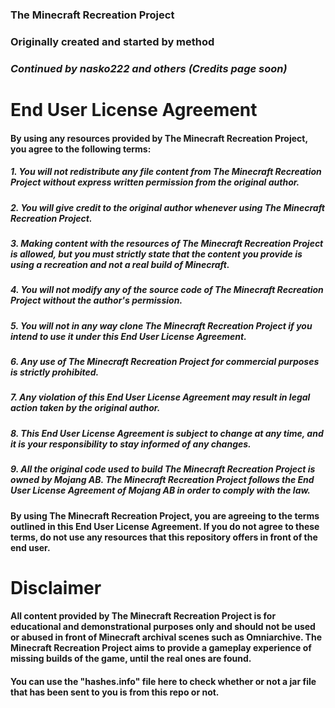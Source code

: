 ### **The Minecraft Recreation Project**
### Originally created and started by method
### *Continued by nasko222 and others (Credits page soon)*

# End User License Agreement

#### By using any resources provided by The Minecraft Recreation Project, you agree to the following terms:

##### 1. You will not redistribute any file content from The Minecraft Recreation Project without express written permission from the original author.
##### 2. You will give credit to the original author whenever using The Minecraft Recreation Project.
##### 3. Making content with the resources of The Minecraft Recreation Project is allowed, but you must strictly state that the content you provide is using a recreation and not a real build of Minecraft.
##### 4. You will not modify any of the source code of The Minecraft Recreation Project without the author's permission.
##### 5. You will not in any way clone The Minecraft Recreation Project if you intend to use it under this End User License Agreement.
##### 6. Any use of The Minecraft Recreation Project for commercial purposes is strictly prohibited.
##### 7. Any violation of this End User License Agreement may result in legal action taken by the original author.
##### 8. This End User License Agreement is subject to change at any time, and it is your responsibility to stay informed of any changes.
##### 9. All the original code used to build The Minecraft Recreation Project is owned by Mojang AB. The Minecraft Recreation Project follows the End User License Agreement of Mojang AB in order to comply with the law. 

#### By using The Minecraft Recreation Project, you are agreeing to the terms outlined in this End User License Agreement. If you do not agree to these terms, do not use any resources that this repository offers in front of the end user.

# Disclaimer
#### All content provided by The Minecraft Recreation Project is for educational and demonstrational purposes only and should not be used or abused in front of Minecraft archival scenes such as Omniarchive. The Minecraft Recreation Project aims to provide a gameplay experience of missing builds of the game, until the real ones are found. 

#### You can use the "hashes.info" file here to check whether or not a jar file that has been sent to you is from this repo or not.

